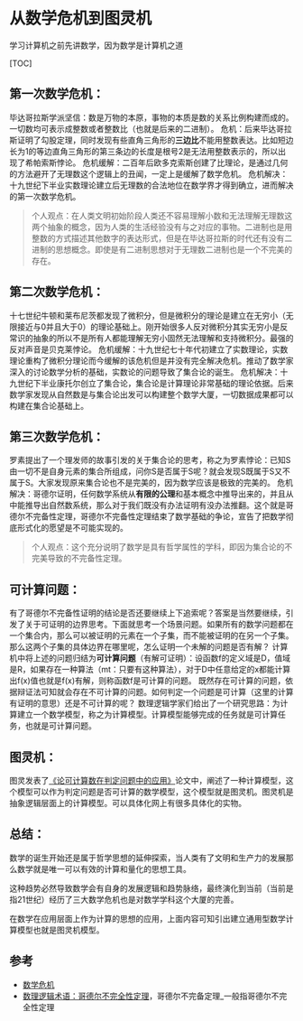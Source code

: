 # 从数学危机到图灵机

学习计算机之前先讲数学，因为数学是计算机之道

[TOC]

## 第一次数学危机：
毕达哥拉斯学派坚信：数是万物的本原，事物的本质是数的关系比例构建而成的。一切数均可表示成整数或者整数比（也就是后来的二进制）。
危机：后来毕达哥拉斯证明了勾股定理，同时发现有些直角三角形的**三边比**不能用整数表达。比如短边长为1的等边直角三角形的第三条边的长度是根号2是无法用整数表示的，所以出现了希帕索斯悖论。
危机缓解：二百年后欧多克索斯创建了比理论，是通过几何的方法避开了无理数这个逻辑上的丑闻，一定上是缓解了数学危机。
危机解决：十九世纪下半业实数理论建立后无理数的合法地位在数学界才得到确立，进而解决的第一次数学危机。

> 个人观点：在人类文明初始阶段人类还不容易理解小数和无法理解无理数这两个抽象的概念，因为人类的生活经验没有与之对应的事物。二进制也是用整数的方式描述其他数字的表达形式，但是在毕达哥拉斯的时代还有没有二进制的思想概念。即使是有二进制思想对于无理数二进制也是一个不完美的存在。

## 第二次数学危机：
十七世纪牛顿和莱布尼茨都发现了微积分，但是微积分的理论是建立在无穷小（无限接近与0并且大于0）的理论基础上。刚开始很多人反对微积分其实无穷小是反常识的抽象的所以不是所有人都能理解无穷小固然无法理解和支持微积分。最强的反对声音是贝克莱悖论。
危机缓解：十九世纪七十年代初建立了实数理论，实数理论重构了微积分理论而今缓解的该危机但是并没有完全解决危机。推动了数学家深入的讨论数学分析的基础，实数论的问题导致了集合论的诞生。
危机解决：十九世纪下半业康托尔创立了集合论，集合论是计算理论非常基础的理论依据。后来数学家发现从自然数是与集合论出发可以构建整个数学大厦，一切数据成果都可以构建在集合论基础上。

## 第三次数学危机：
罗素提出了一个理发师的故事引发的关于集合论的思考，称之为罗素悖论：已知S由一切不是自身元素的集合所组成，问你S是否属于S呢？就会发现S既属于S又不属于S。大家发现原来集合论也不是完美的，因为数学应该是极致的完美的。
危机解决：哥德尔证明，任何数学系统从**有限的公理**和基本概念中推导出来的，并且从中能推导出自然数系统，那么对于我们既没有办法证明有没办法推翻。这个就是哥德尔不完备性定理，哥德尔不完备性定理结束了数学基础的争论，宣告了把数学彻底形式化的愿望是不可能实现的。

> 个人观点：这个充分说明了数学是具有哲学属性的学科，即因为集合论的不完美导致的不完备性定理。

## 可计算问题：
有了哥德尔不完备性证明的结论是否还要继续上下追索呢？答案是当然要继续，引发了关于可证明的边界思考。下面就思考一个场景问题。如果所有的数学问题都在一个集合内，那么可以被证明的元素在一个子集，而不能被证明的在另一个子集。那么这两个子集的具体边界在哪里呢，怎么证明一个未解的问题是否有解？
计算机中将上述的问题归结为**可计算问题**（有解可证明）：设函数f的定义域是D，值域是R，如果存在一种算法（mt：只要有这种算法），对于D中任意给定的x都能计算出f(x)值也就是f(x)有解，则称函数f是可计算的问题。
既然存在可计算的问题，依据辩证法可知就会存在不可计算的问题。如何判定一个问题是可计算（这里的计算有证明的意思）还是不可计算的呢？
数理逻辑学家们给出了一个研究思路：为计算建立一个数学模型，称之为计算模型。计算模型能够完成的任务就是可计算任务，也就是可计算问题。

## 图灵机：
图灵发表了[《论可计算数在判定问题中的应用》](https://www.cs.virginia.edu/~robins/Turing_Paper_1936.pdf)论文中，阐述了一种计算模型，这个模型可以作为判定问题是否可计算的数学模型，这个模型就是图灵机。图灵机是抽象逻辑层面上的计算模型。可以具体化网上有很多具体化的实物。

## 总结：
数学的诞生开始还是属于哲学思想的延伸探索，当人类有了文明和生产力的发展那么数学就是唯一可以有效的计算和量化的思想工具。

这种趋势必然导致数学会有自身的发展逻辑和趋势脉络，最终演化到当前（当前是指21世纪）经历了三大数学危机也是对数学学科这个大厦的完善。

在数学在应用层面上作为计算的思想的应用，上面内容可知引出建立通用型数学计算模型也就是图灵机模型。

## 参考
- [数学危机](https://baike.baidu.com/item/%E6%95%B0%E5%AD%A6%E5%8D%B1%E6%9C%BA/1748494)
- [数理逻辑术语：哥德尔不完全性定理](https://baike.baidu.com/item/%E5%93%A5%E5%BE%B7%E5%B0%94%E4%B8%8D%E5%AE%8C%E5%85%A8%E6%80%A7%E5%AE%9A%E7%90%86/4116640)，哥德尔不完备定理_一般指哥德尔不完全性定理